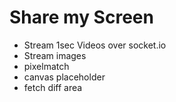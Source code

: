 # Share my Screen

- Stream 1sec Videos over socket.io
- Stream images
- pixelmatch
- canvas placeholder
- fetch diff area